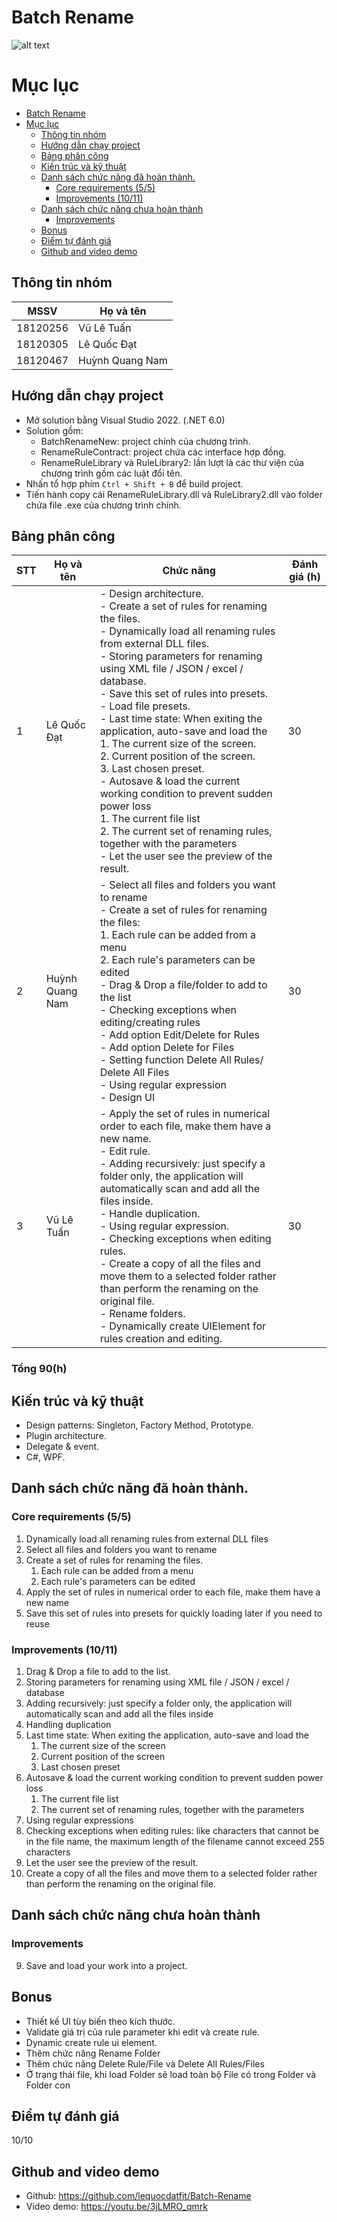 # Batch Rename

![alt text](https://i.imgur.com/jffvwc4.jpg)

# Mục lục

- [Batch Rename](#batch-rename)
- [Mục lục](#mục-lục)
  - [Thông tin nhóm](#thông-tin-nhóm)
  - [Hướng dẫn chạy project](#hướng-dẫn-chạy-project)
  - [Bảng phân công](#bảng-phân-công)
  - [Kiến trúc và kỹ thuật](#kiến-trúc-và-kỹ-thuật)
  - [Danh sách chức năng đã hoàn thành.](#danh-sách-chức-năng-đã-hoàn-thành)
    - [Core requirements (5/5)](#core-requirements-55)
    - [Improvements (10/11)](#improvements-1011)
  - [Danh sách chức năng chưa hoàn thành](#danh-sách-chức-năng-chưa-hoàn-thành)
    - [Improvements](#improvements)
  - [Bonus](#bonus)
  - [Điểm tự đánh giá](#điểm-tự-đánh-giá)
  - [Github and video demo](#github-and-video-demo)

## Thông tin nhóm

| MSSV     | Họ và tên       |
| -------- | --------------- |
| 18120256 | Vũ Lê Tuấn      |
| 18120305 | Lê Quốc Đạt     |
| 18120467 | Huỳnh Quang Nam |

## Hướng dẫn chạy project

- Mở solution bằng Visual Studio 2022. (.NET 6.0)
- Solution gồm:
  - BatchRenameNew: project chính của chương trình.
  - RenameRuleContract: project chứa các interface hợp đồng.
  - RenameRuleLibrary và RuleLibrary2: lần lượt là các thư viện của chương trình gồm các luật đổi tên.
- Nhấn tổ hợp phím `Ctrl + Shift + B` để build project.
- Tiến hành copy cái RenameRuleLibrary.dll và RuleLibrary2.dll vào folder chứa file .exe của chương trình chính.

## Bảng phân công

| STT | Họ và tên       | Chức năng                                                                                                                                                                                                                                                                                                                                                                                                                                                                                                                                                                                                                                                                                                                       | Đánh giá (h) |
| --- | --------------- | ------------------------------------------------------------------------------------------------------------------------------------------------------------------------------------------------------------------------------------------------------------------------------------------------------------------------------------------------------------------------------------------------------------------------------------------------------------------------------------------------------------------------------------------------------------------------------------------------------------------------------------------------------------------------------------------------------------------------------- | ------------ |
| 1   | Lê Quốc Đạt     | - Design architecture. <br> - Create a set of rules for renaming the files.<br> - Dynamically load all renaming rules from external DLL files. <br> - Storing parameters for renaming using XML file / JSON / excel / database. <br>- Save this set of rules into presets. <br> - Load file presets. <br> - Last time state: When exiting the application, auto-save and load the <br> 1. The current size of the screen. <br>2. Current position of the screen. <br> 3. Last chosen preset. <br> - Autosave & load the current working condition to prevent sudden power loss <br> 1. The current file list <br> 2. The current set of renaming rules, together with the parameters <br> - Let the user see the preview of the result. | 30           |
| 2   | Huỳnh Quang Nam |- Select all files and folders you want to rename <br> - Create a set of rules for renaming the files: <br> 1. Each rule can be added from a menu <br> 2. Each rule's parameters can be edited <br> - Drag & Drop a file/folder to add to the list <br> - Checking exceptions when editing/creating rules <br> - Add option Edit/Delete for Rules <br> - Add option Delete for Files <br> - Setting function Delete All Rules/ Delete All Files <br> - Using regular expression <br> - Design UI                                                                                                                                                                                                                                                                                                                                                                                                                                                                                                                                                                                                                                                                             | 30
| 3   | Vũ Lê Tuấn      | - Apply the set of rules in numerical order to each file, make them have a new name. <br> - Edit rule. <br> - Adding recursively: just specify a folder only, the application will automatically scan and add all the files inside. <br> - Handle duplication. <br> - Using regular expression. <br> - Checking exceptions when editing rules. <br> - Create a copy of all the files and move them to a selected folder rather than perform the renaming on the original file. <br> - Rename folders. <br> - Dynamically create UIElement for rules creation and editing.                                                                                                                                                       | 30           |
### Tổng 90(h)
## Kiến trúc và kỹ thuật

- Design patterns: Singleton, Factory Method, Prototype.
- Plugin architecture.
- Delegate & event.
- C#, WPF.

## Danh sách chức năng đã hoàn thành.

### Core requirements (5/5)

1.  Dynamically load all renaming rules from external DLL files
2.  Select all files and folders you want to rename
3.  Create a set of rules for renaming the files.
    1.  Each rule can be added from a menu
    2.  Each rule's parameters can be edited
4.  Apply the set of rules in numerical order to each file, make them have a new name
5.  Save this set of rules into presets for quickly loading later if you need to reuse

### Improvements (10/11)

1.  Drag & Drop a file to add to the list.
2.  Storing parameters for renaming using XML file / JSON / excel / database
3.  Adding recursively: just specify a folder only, the application will automatically scan and add all the files inside
4.  Handling duplication
5.  Last time state: When exiting the application, auto-save and load the
    1.  The current size of the screen
    2.  Current position of the screen
    3.  Last chosen preset
6.  Autosave & load the current working condition to prevent sudden power loss
    1.  The current file list
    2.  The current set of renaming rules, together with the parameters
7.  Using regular expressions
8.  Checking exceptions when editing rules: like characters that cannot be in the file name, the maximum length of the filename cannot exceed 255 characters
9.  Let the user see the preview of the result.
10. Create a copy of all the files and move them to a selected folder rather than perform the renaming on the original file.

## Danh sách chức năng chưa hoàn thành

### Improvements

9.  Save and load your work into a project.

## Bonus

- Thiết kế UI tùy biến theo kích thước.
- Validate giá trị của rule parameter khi edit và create rule.
- Dynamic create rule ui element.
- Thêm chức năng Rename Folder
- Thêm chức năng Delete Rule/File và Delete All Rules/Files
- Ở trạng thái file, khi load Folder sẽ load toàn bộ File có trong Folder và Folder con

## Điểm tự đánh giá

10/10

## Github and video demo

- Github: https://github.com/lequocdatfit/Batch-Rename
- Video demo: https://youtu.be/3jLMRO_qmrk

